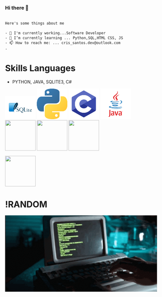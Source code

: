 ### Hi there 👋
```

Here's some things about me

- 🔭 I'm currently working...Software Developer
- 🌱 I’m currently learning ... Python,SQL,HTML CSS, JS
- 📫 How to reach me: ... cris_santos.dev@outlook.com
- 
```


# Skills  Languages 
 - PYTHON, JAVA, SQLITE3, C#

![](https://github.com/cristovanlopes/cristovanlopes/blob/main/pngegg.png)
![](https://github.com/cristovanlopes/cristovanlopes/blob/main/pngegg1.png)
![](https://github.com/cristovanlopes/cristovanlopes/blob/main/pngeggC.png)
![](https://github.com/cristovanlopes/cristovanlopes/blob/main/pngeggJ.png)
<img src="https://png.pngtree.com/png-vector/20230219/ourmid/pngtree-javascript-vector-icon-design-illustration-png-image_6604214.png" width="100" height="100">
<img src="https://www.iconpacks.net/icons/2/free-css-icon-1478-thumb.png" width="100" height="100">
<img src="https://cdn-icons-png.flaticon.com/512/103/103077.png" width="100" height="100">




<img src="https://encrypted-tbn0.gstatic.com/images?q=tbn:ANd9GcQWEB2uCFLRze5UBmbMiZQesZgCibKmdfjBjFz5Iak&s" width="100" height="100">


# !RANDOM
![](https://github.com/cristovanlopes/cristovanlopes/blob/main/coding-computer-coding.gif)
